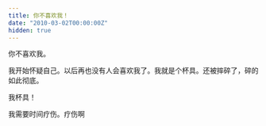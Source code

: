 ```yaml
---
title: 你不喜欢我！
date: "2010-03-02T00:00:00Z"
hidden: true
---
```

你不喜欢我。

我开始怀疑自己。以后再也没有人会喜欢我了。我就是个杯具。还被摔碎了，碎的如此彻底。

我杯具！

我需要时间疗伤。疗伤啊